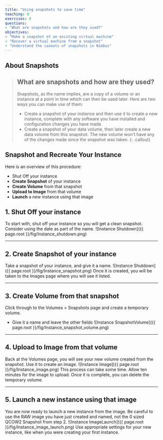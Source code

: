 ```yaml
---
title: "Using snapshots to save time"
teaching: 0
exercises: 0
questions:
- "What are snapshots and how are they used?"
objectives:
- "Make a snapshot of an existing virtual machine"
- "Recover a virtual machine from a snapshot"
- "Understand the caveats of snapshots in Nimbus"
---
```


## About Snapshots
> ## What are snapshots and how are they used?
>
> Snapshots, as the name implies, are a copy of a volume or an instance at a point in time which can then be used later. Here are two ways you can make use of them:
>
> - Create a snapshot of your instance and then use it to create a new instance, complete with any software you have installed and configuration changes you have made.
> - Create a snapshot of your data volume, then later create a new data volume from this snapshot. The new volume won't have any of the changes made since the snapshot was taken.
{: .callout}

## Snapshot and Recreate Your Instance
Here is an overview of this procedure:
- Shut Off your instance
- __Create Snapshot__ of your instance
- __Create Volume__ from that snapshot
- __Upload to Image__ from that volume
- __Launch__ a new instance using that image

## 1. Shut Off your instance
To start with, shut off your instance so you will get a clean snapshot. Consider using the date as part of the name.
![Instance Shutdown]({{ page.root }}/fig/Instance_shutdown.png)

---

## 2. __Create Snapshot__ of your instance
Take a snapshot of your instance, and give it a name.
![Instance Shutdown]({{ page.root }}/fig/Instance_snapshot.png)
Once it is created, you will be taken to the Images page where you will see it listed.

---

## 3. __Create Volume__ from that snapshot
Click through to the Volumes > Snapshots page and create a temporary volume.
- Give it a name and leave the other fields
![Instance SnapshotVolume]({{ page.root }}/fig/Instance_snapshot_volume.png)

---

## 4. __Upload to Image__ from that volume
Back at the Volumes page, you will see your new volume created from the snapshot. Use it to create an image.
![Instance Image]({{ page.root }}/fig/Instance_image.png)
This process can take some time. Allow ten minutes for the image to upload. Once it is complete, you can delete the temporary volume.

---

## 5. __Launch__ a new instance using that image
You are now ready to launch a new instance from the image. Be careful to use the RAW image you have just created and named, not the 0 sized QCOW2 Snapshot from step 2.
![Instance ImageLaunch]({{ page.root }}/fig/Instance_image_launch.png)
Use appropriate settings for your new instance, like when you were creating your first instance.
